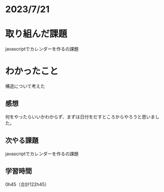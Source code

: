 # 2023/7/21
# 取り組んだ課題
javascriptでカレンダーを作るの課題

# わかったこと
構造について考えた

## 感想
何をやったらいいかわからず、まずは日付をだすところからやろうと思いました。

## 次やる課題
javascriptでカレンダーを作るの課題

## 学習時間
0h45（合計122h45）
